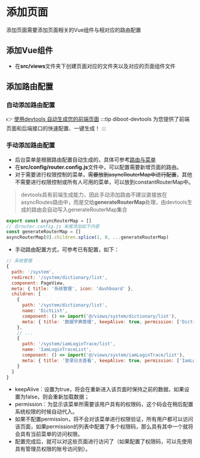 # 添加页面

添加页面需要添加页面相关的Vue组件与相对应的路由配置

## 添加Vue组件

* 在**src/views**文件夹下创建页面对应的文件夹以及对应的页面组件文件

## 添加路由配置
### 自动添加路由配置
:point_right: [使用devtools 自动生成您的前端页面](/guide/diboot-devtools/介绍)
:::tip
diboot-devtools 为您提供了前端页面和后端接口的快速配置、一键生成！
:::

### 手动添加路由配置
* 后台菜单是根据路由配置自动生成的，具体可参考[路由与菜单](https://pro.antdv.com/docs/router-and-nav)
* 在**src/config/router.config.js**文件中，可以配置需要新增页面的路由。
* 对于需要进行权限控制的菜单，~~需要放到asyncRouterMap中进行配置~~，其他不需要进行权限控制或所有人可用的菜单，可以放到constantRouterMap中。
> devtools具有前端生成能力，因此手动添加路由不建议直接放在asyncRoutes路由中，而是交给**generateRouterMap**处理，由devtools生成的路由会自动写入generateRouterMap集合

```javascript
export const asyncRouterMap = []
// 在router.config.js 末尾添加如下内容
const generateRouterMap = []
asyncRouterMap[0].children.splice(1, 0, ...generateRouterMap)
````
* 手动路由配置方式，可参考已有配置，如下：

```javascript
// 系统管理
{
  path: '/system',
  redirect: '/system/dictionary/list',
  component: PageView,
  meta: { title: '系统管理', icon: 'dashboard' },
  children: [
    {
      path: '/system/dictionary/list',
      name: 'DictList',
      component: () => import('@/views/system/dictionary/list'),
      meta: { title: '数据字典管理', keepAlive: true, permission: ['Dictionary'] }
    },
    // ...
    {
      path: '/system/iamLoginTrace/list',
      name: 'IamLoginTraceList',
      component: () => import('@/views/system/iamLoginTrace/list'),
      meta: { title: '登录日志查看', keepAlive: true, permission: ['IamLoginTrace'] }
    }
  ]
}
```

* keepAlive：设置为true，将会在重新进入该页面时保持之前的数据，如果设置为false，则会重新加载数据；
* permission：为显示该菜单所需要该用户具有的权限码，这个码会在稍后配置系统权限的时候自动代入。
* 如果不配置permission，将不会对该菜单进行权限验证，所有用户都可以访问该页面，如果permission的列表中配置了多个权限码，那么具有其中一个就将会具有当前菜单的访问权限。
* 配置完成后，就可以对这些页面进行访问了（如果配置了权限码，可以先使用具有管理员权限的账号访问到）。
